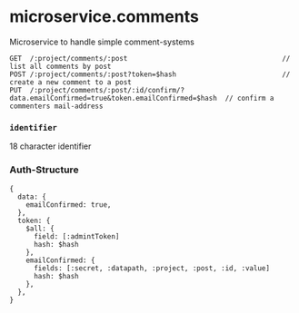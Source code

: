 # microservice.comments
Microservice to handle simple comment-systems


```
GET  /:project/comments/:post                                      // list all comments by post
POST /:project/comments/:post?token=$hash                          // create a new comment to a post
PUT  /:project/comments/:post/:id/confirm/?data.emailConfirmed=true&token.emailConfirmed=$hash  // confirm a commenters mail-address
```



### `identifier`
18 character identifier 

### Auth-Structure
```
{
  data: {
    emailConfirmed: true,
  },
  token: {
    $all: {
      field: [:admintToken]
      hash: $hash
    },
    emailConfirmed: {
      fields: [:secret, :datapath, :project, :post, :id, :value]
      hash: $hash
    },
  },
}
```


